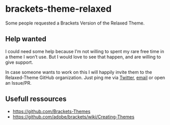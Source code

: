 # brackets-theme-relaxed

Some people requested a Brackets Version of the Relaxed Theme. 

## Help wanted

I could need some help because I’m not willing to spent my rare free time in a theme I won’t use. 
But I would love to see that happen, and are willing to give support.

In case someone wants to work on this I will happily invite them to the Relaxed-Theme GitHub organization. Just ping me via [Twitter](https://twitter.com/mkuehnel), [email](mailto:mail@michael-kuehnel.de) or open an Issue/PR.

## Usefull ressources

+ https://github.com/Brackets-Themes
+ https://github.com/adobe/brackets/wiki/Creating-Themes
